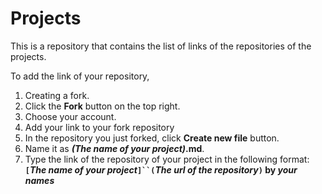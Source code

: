 # Projects
This is a repository that contains the list of links of the repositories of the projects.

To add the link of your repository,

1. Creating a fork.
  1. Click the **Fork** button on the top right.
  2. Choose your account.
2. Add your link to your fork repository
  1. In the repository you just forked, click **Create new file** button.
  2. Name it as **_(The name of your project)_.md**.
  3. Type the link of the repository of your project in the following format: **`[`_The name of your project_`]``(`_The url of the repository_`)` by _your names_**
